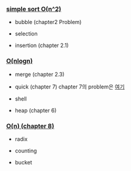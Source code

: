
### [simple sort O(n^2)](https://github.com/EeeUnS/introduction_to_algorithms/blob/master/1~8sort/simple_sort.md)

+ bubble (chapter2 Problem)

+ selection 

+ insertion (chapter 2.1)

### [O(nlogn)](https://github.com/EeeUnS/introduction_to_algorithms/blob/master/1~8sort/nlogn.md)

+ merge (chapter 2.3)

+ quick (chapter 7) chapter 7의 problem은 [여기](https://github.com/EeeUnS/Introduction_to_quicksort/blob/master/quick_sort.pdf)

+ shell

+ heap (chapter 6)

### [O(n) (chapter 8)](https://github.com/EeeUnS/introduction_to_algorithms/blob/master/1~8sort/radix.md)

+ radix

+ counting

+ bucket
